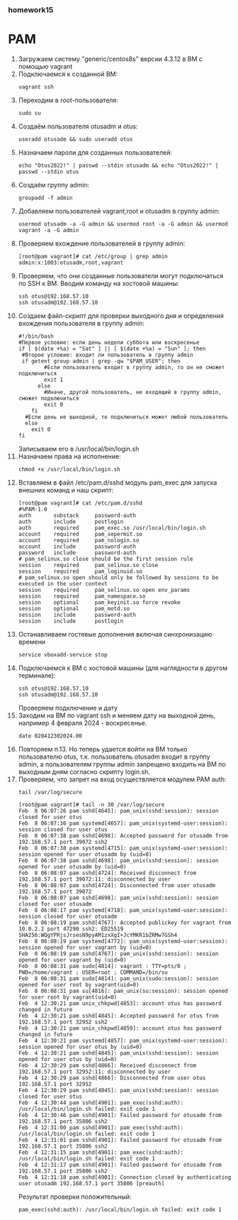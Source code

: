 ### homework15
# PAM

1. Загружаем систему "generic/centos8s"  версии 4.3.12 в ВМ с помощью vagrant
2. Подключаемся к созданной ВМ:
     ```
     vagrant ssh
     ```
3. Переходим в root-пользователя:
     ```
     sudo su
     ```
4. Создаём пользователя otusadm и otus:
     ```
     useradd otusadm && sudo useradd otus
     ```
5. Назначаем пароли для созданных пользователей:
     ```
     echo "Otus2022!" | passwd --stdin otusadm && echo "Otus2022!" | passwd --stdin otus
     ```
6. Создаём группу admin:
     ```
     groupadd -f admin
     ```
7. Добавляем пользователей vagrant,root и otusadm в группу admin:
     ```
     usermod otusadm -a -G admin && usermod root -a -G admin && usermod vagrant -a -G admin
     ```
9. Проверяем вхождение пользователей в группу admin:
     ```
     [root@pam vagrant]# cat /etc/group | grep admin
     admin:x:1003:otusadm,root,vagrant
     ```
10. Проверяем, что они созданные пользователи могут подключаться по SSH к ВМ. Вводим команду на хостовой машины:
     ```
     ssh otus@192.168.57.10
     ssh otusadm@192.168.57.10
     ```
11. Создаем файл-скрипт для проверки выходного дня и определения вхождения пользователя в группу admin:
     ```
     #!/bin/bash
     #Первое условие: если день недели суббота или воскресенье
     if [ $(date +%a) = "Sat" ] || [ $(date +%a) = "Sun" ]; then
      #Второе условие: входит ли пользователь в группу admin
      if getent group admin | grep -qw "$PAM_USER"; then
             #Если пользователь входит в группу admin, то он не сможет подключиться
             exit 1
           else
             #Иначе, другой пользователь, не входящий в группу admin, сможет подключиться
             exit 0
         fi
       #Если день не выходной, то подключиться может любой пользователь
       else
         exit 0
     fi
     ```
    Записываем его в /usr/local/bin/login.sh
12. Назначаем права на исполнение:
     ```
     chmod +x /usr/local/bin/login.sh
     ```
13. Вставляем в файл /etc/pam.d/sshd модуль pam_exec для запуска внешних команд и наш скрипт:
     ```
     [root@pam vagrant]# cat /etc/pam.d/sshd
     #%PAM-1.0
     auth       substack     password-auth
     auth       include      postlogin
     auth       required     pam_exec.so /usr/local/bin/login.sh
     account    required     pam_sepermit.so
     account    required     pam_nologin.so
     account    include      password-auth
     password   include      password-auth
     # pam_selinux.so close should be the first session rule
     session    required     pam_selinux.so close
     session    required     pam_loginuid.so
     # pam_selinux.so open should only be followed by sessions to be executed in the user context
     session    required     pam_selinux.so open env_params
     session    required     pam_namespace.so
     session    optional     pam_keyinit.so force revoke
     session    optional     pam_motd.so
     session    include      password-auth
     session    include      postlogin
     ```
14. Останавливаем гостевые дополнения включая синхронизацию времени
     ```
     service vboxadd-service stop
     ```
15. Подключаемся к ВМ c хостовой машины (для наглядности в другом терминале):
     ```
     ssh otus@192.168.57.10
     ssh otusadm@192.168.57.10
     ```
    Проверяем подключение и дату
16. Заходим на ВМ по vagrant ssh и меняем дату на выходной день, например 4 февраля 2024 - воскресенье.
     ```
     date 020412302024.00
     ```
17. Повторяем п.13. Но теперь удается войти на ВМ только пользователю otus, т.к. пользователь otusadm входит в группу admin,
а пользователям группы admin запрещено входить на ВМ по выходным дням согласно скрипту login.sh.
18. Проверяем, что запрет на вход осуществляется модулем PAM auth:
     ```
     tail /var/log/secure
    
     [root@pam vagrant]# tail -n 30 /var/log/secure
     Feb  8 06:07:26 pam sshd[4645]: pam_unix(sshd:session): session closed for user otus
     Feb  8 06:07:36 pam systemd[4657]: pam_unix(systemd-user:session): session closed for user otus
     Feb  8 06:07:38 pam sshd[4698]: Accepted password for otusadm from 192.168.57.1 port 39072 ssh2
     Feb  8 06:07:38 pam systemd[4715]: pam_unix(systemd-user:session): session opened for user otusadm by (uid=0)
     Feb  8 06:07:38 pam sshd[4698]: pam_unix(sshd:session): session opened for user otusadm by (uid=0)
     Feb  8 06:08:07 pam sshd[4724]: Received disconnect from 192.168.57.1 port 39072:11: disconnected by user
     Feb  8 06:08:07 pam sshd[4724]: Disconnected from user otusadm 192.168.57.1 port 39072
     Feb  8 06:08:07 pam sshd[4698]: pam_unix(sshd:session): session closed for user otusadm
     Feb  8 06:08:17 pam systemd[4718]: pam_unix(systemd-user:session): session closed for user otusadm
     Feb  8 06:08:19 pam sshd[4767]: Accepted publickey for vagrant from 10.0.2.2 port 47290 ssh2: ED25519 SHA256:WQgYPRjsJrsesN9pyAM1zxXgI+JcYMKR1bZRMw7GSh4
     Feb  8 06:08:19 pam systemd[4772]: pam_unix(systemd-user:session): session opened for user vagrant by (uid=0)
     Feb  8 06:08:19 pam sshd[4767]: pam_unix(sshd:session): session opened for user vagrant by (uid=0)
     Feb  8 06:08:31 pam sudo[4814]: vagrant : TTY=pts/0 ; PWD=/home/vagrant ; USER=root ; COMMAND=/bin/su
     Feb  8 06:08:31 pam sudo[4814]: pam_unix(sudo:session): session opened for user root by vagrant(uid=0)
     Feb  8 06:08:31 pam su[4816]: pam_unix(su:session): session opened for user root by vagrant(uid=0)
     Feb  4 12:30:21 pam unix_chkpwd[4853]: account otus has password changed in future
     Feb  4 12:30:21 pam sshd[4845]: Accepted password for otus from 192.168.57.1 port 32952 ssh2
     Feb  4 12:30:21 pam unix_chkpwd[4859]: account otus has password changed in future
     Feb  4 12:30:21 pam systemd[4857]: pam_unix(systemd-user:session): session opened for user otus by (uid=0)
     Feb  4 12:30:21 pam sshd[4845]: pam_unix(sshd:session): session opened for user otus by (uid=0)
     Feb  4 12:30:29 pam sshd[4866]: Received disconnect from 192.168.57.1 port 32952:11: disconnected by user
     Feb  4 12:30:29 pam sshd[4866]: Disconnected from user otus 192.168.57.1 port 32952
     Feb  4 12:30:29 pam sshd[4845]: pam_unix(sshd:session): session closed for user otus
     Feb  4 12:30:44 pam sshd[4901]: pam_exec(sshd:auth): /usr/local/bin/login.sh failed: exit code 1
     Feb  4 12:30:46 pam sshd[4901]: Failed password for otusadm from 192.168.57.1 port 35806 ssh2
     Feb  4 12:31:00 pam sshd[4901]: pam_exec(sshd:auth): /usr/local/bin/login.sh failed: exit code 1
     Feb  4 12:31:01 pam sshd[4901]: Failed password for otusadm from 192.168.57.1 port 35806 ssh2
     Feb  4 12:31:15 pam sshd[4901]: pam_exec(sshd:auth): /usr/local/bin/login.sh failed: exit code 1
     Feb  4 12:31:17 pam sshd[4901]: Failed password for otusadm from 192.168.57.1 port 35806 ssh2
     Feb  4 12:31:18 pam sshd[4901]: Connection closed by authenticating user otusadm 192.168.57.1 port 35806 [preauth]
     ```
     Результат проверки положительный:
     ```
     pam_exec(sshd:auth): /usr/local/bin/login.sh failed: exit code 1
     ```
